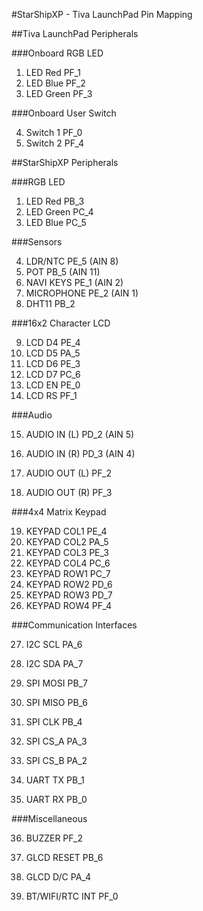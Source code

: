 #StarShipXP - Tiva LaunchPad Pin Mapping

##Tiva LaunchPad Peripherals

###Onboard RGB LED

1. LED Red    PF_1
2. LED Blue 	PF_2
3. LED Green	PF_3

###Onboard User Switch

4. Switch 1		PF_0
5. Switch 2		PF_4


##StarShipXP Peripherals

###RGB LED

1. LED Red			PB_3
2. LED Green		PC_4
3. LED Blue 		PC_5

###Sensors

4. LDR/NTC 		PE_5 (AIN 8)
5. POT   			PB_5 (AIN 11)
6. NAVI KEYS	PE_1 (AIN 2)
7. MICROPHONE	PE_2 (AIN 1)
8. DHT11 			PB_2

###16x2 Character LCD

9. LCD D4 			PE_4
10. LCD D5 			PA_5
11. LCD D6 			PE_3
12. LCD D7 			PC_6
13. LCD EN 			PE_0
14. LCD RS 			PF_1

###Audio

15. AUDIO IN (L)	PD_2  (AIN 5)
16. AUDIO IN (R)	PD_3  (AIN 4)

17. AUDIO OUT (L)	PF_2
18. AUDIO OUT (R) PF_3

###4x4 Matrix Keypad

19. KEYPAD COL1 	PE_4
20. KEYPAD COL2 	PA_5
21. KEYPAD COL3 	PE_3
22. KEYPAD COL4 	PC_6
23. KEYPAD ROW1 	PC_7
24. KEYPAD ROW2 	PD_6
25. KEYPAD ROW3 	PD_7
26. KEYPAD ROW4 	PF_4

###Communication Interfaces

27. I2C SCL 		PA_6
28. I2C SDA 		PA_7


29. SPI MOSI 		PB_7
30. SPI MISO 		PB_6
31. SPI CLK 		PB_4
32. SPI CS_A 		PA_3
33. SPI CS_B 		PA_2

34. UART TX 		PB_1
35. UART RX 		PB_0

###Miscellaneous

36. BUZZER 			PF_2

37. GLCD RESET	PB_6
38. GLCD D/C 		PA_4

39. BT/WIFI/RTC INT	PF_0


